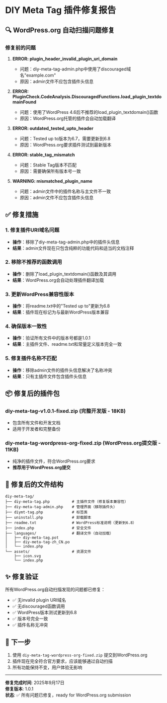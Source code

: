# DIY Meta Tag 插件修复报告

## 🔍 WordPress.org 自动扫描问题修复

### 修复前的问题

1. **ERROR: plugin_header_invalid_plugin_uri_domain**
   - 问题：diy-meta-tag-admin.php中使用了discouraged域名"example.com"
   - 原因：admin文件不应包含插件头信息

2. **ERROR: PluginCheck.CodeAnalysis.DiscouragedFunctions.load_plugin_textdomainFound**
   - 问题：使用了WordPress 4.6后不推荐的load_plugin_textdomain()函数
   - 原因：WordPress.org托管的插件会自动加载翻译

3. **ERROR: outdated_tested_upto_header**
   - 问题：Tested up to版本为6.7，需要更新到6.8
   - 原因：WordPress.org要求插件测试到最新版本

4. **ERROR: stable_tag_mismatch**
   - 问题：Stable Tag版本不匹配
   - 原因：需要确保所有版本号一致

5. **WARNING: mismatched_plugin_name**
   - 问题：admin文件中的插件名称与主文件不一致
   - 原因：admin文件不应包含插件头信息

## ✅ 修复措施

### 1. 修复插件URI域名问题
- **操作**：移除了diy-meta-tag-admin.php中的插件头信息
- **结果**：admin文件现在只包含纯粹的功能代码和适当的文档注释

### 2. 移除不推荐的函数调用
- **操作**：删除了load_plugin_textdomain()函数及其调用
- **结果**：WordPress.org会自动处理插件翻译加载

### 3. 更新WordPress兼容性版本
- **操作**：将readme.txt中的"Tested up to"更新为6.8
- **结果**：插件现在标记为与最新WordPress版本兼容

### 4. 确保版本一致性
- **操作**：验证所有文件中的版本号都是1.0.1
- **结果**：主插件文件、readme.txt和常量定义版本完全一致

### 5. 修复插件名称不匹配
- **操作**：移除admin文件的插件头信息解决了名称冲突
- **结果**：只有主插件文件包含插件头信息

## 📦 修复后的插件包

### diy-meta-tag-v1.0.1-fixed.zip (完整开发版 - 18KB)
- 包含所有文件和开发文档
- 适用于开发者和完整备份

### diy-meta-tag-wordpress-org-fixed.zip (WordPress.org提交版 - 11KB)
- 纯净的插件文件，符合WordPress.org要求
- **推荐用于WordPress.org提交**

## 🔧 修复后的文件结构

```
diy-meta-tag/
├── diy-meta-tag.php          # 主插件文件（修复版本兼容性）
├── diy-meta-tag-admin.php    # 管理界面（移除插件头）
├── diymt-tag.php             # 标签类
├── uninstall.php             # 卸载脚本
├── readme.txt                # WordPress标准说明（更新到6.8）
├── index.php                 # 安全文件
├── languages/                # 翻译文件（自动加载）
│   ├── diy-meta-tag.pot
│   ├── diy-meta-tag-zh_CN.po
│   └── index.php
└── assets/                   # 资源文件
    ├── icon.svg
    └── index.php
```

## ✨ 修复验证

所有WordPress.org自动扫描发现的问题都已修复：

- ✅ 无invalid plugin URI域名
- ✅ 无discouraged函数调用
- ✅ WordPress版本测试更新到6.8
- ✅ 版本号完全一致
- ✅ 插件名称无冲突

## 🚀 下一步

1. 使用 `diy-meta-tag-wordpress-org-fixed.zip` 提交到WordPress.org
2. 插件现在完全符合官方要求，应该能够通过自动扫描
3. 所有功能保持不变，用户体验无影响

---

**修复完成时间**: 2025年9月17日  
**修复版本**: 1.0.1  
**状态**: ✅ 所有问题已修复，ready for WordPress.org submission
